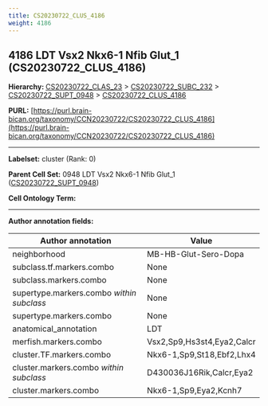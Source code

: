 ```yaml
---
title: CS20230722_CLUS_4186
weight: 4186
---
```

## 4186 LDT Vsx2 Nkx6-1 Nfib Glut_1 (CS20230722_CLUS_4186)
<b>Hierarchy: </b>
[CS20230722_CLAS_23](../CS20230722_CLAS_23) >
[CS20230722_SUBC_232](../CS20230722_SUBC_232) >
[CS20230722_SUPT_0948](../CS20230722_SUPT_0948) >
[CS20230722_CLUS_4186](../CS20230722_CLUS_4186)

**PURL:** [https://purl.brain-bican.org/taxonomy/CCN20230722/CS20230722_CLUS_4186](https://purl.brain-bican.org/taxonomy/CCN20230722/CS20230722_CLUS_4186)

---


**Labelset:** cluster (Rank: 0)

**Parent Cell Set:** 0948 LDT Vsx2 Nkx6-1 Nfib Glut_1 ([CS20230722_SUPT_0948](../CS20230722_SUPT_0948))



**Cell Ontology Term:** 

[MARKER GENES.]: #


---

[TRANSFERRED ANNOTATIONS.]: #


[AUTHOR ANNOTATION FIELDS.]: #


**Author annotation fields:**

| Author annotation | Value |
|-------------------|-------|
|neighborhood|MB-HB-Glut-Sero-Dopa|
|subclass.tf.markers.combo|None|
|subclass.markers.combo|None|
|supertype.markers.combo _within subclass_|None|
|supertype.markers.combo|None|
|anatomical_annotation|LDT|
|merfish.markers.combo|Vsx2,Sp9,Hs3st4,Eya2,Calcr|
|cluster.TF.markers.combo|Nkx6-1,Sp9,St18,Ebf2,Lhx4|
|cluster.markers.combo _within subclass_|D430036J16Rik,Calcr,Eya2|
|cluster.markers.combo|Nkx6-1,Sp9,Eya2,Kcnh7|
